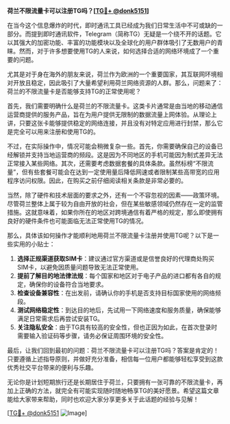 **荷兰不限流量卡可以注册TG吗？[[TG💪+ @donk5151](https://t.me/s/donk5151)]**

在当今这个信息爆炸的时代，即时通讯工具已经成为我们日常生活中不可或缺的一部分。而提到即时通讯软件，Telegram（简称TG）无疑是一个绕不开的话题。它以其强大的加密功能、丰富的功能模块以及全球化的用户群体吸引了无数用户的青睐。然而，对于许多想要使用TG的人来说，如何选择合适的网络环境成了一个重要的问题。

尤其是对于身在海外的朋友来说，荷兰作为欧洲的一个重要国家，其互联网环境相对开放且稳定，因此吸引了大量希望利用荷兰网络资源的人群。那么，问题来了：荷兰的不限流量卡是否能够支持TG的正常使用呢？

首先，我们需要明确什么是荷兰的不限流量卡。这类卡片通常是由当地的移动通信运营商提供的服务产品，旨在为用户提供无限制的数据流量上网体验。从理论上讲，只要这张卡能够提供稳定的网络连接，并且没有对特定应用进行封禁，那么它是完全可以用来注册和使用TG的。

不过，在实际操作中，情况可能会稍微复杂一些。首先，你需要确保自己的设备已经解锁并支持当地运营商的频段。这是因为不同地区的手机可能因为制式差异无法正常接入某些网络。其次，还需要考虑数据套餐的具体条款。虽然标榜“不限流量”，但有些套餐可能会在达到一定使用量后降低网速或者限制某些高带宽的应用程序访问权限。因此，在购买之前仔细阅读相关条款是非常必要的。

当然，除了硬件和技术层面的要求之外，还有一个不容忽视的因素——政策环境。尽管荷兰整体上属于较为自由开放的社会，但在某些敏感领域仍然存在一定的监管措施。这就意味着，如果你所在的地区对跨境通信有着严格的规定，那么即使拥有良好的硬件条件也可能面临无法正常使用TG的情况。

那么，具体该如何操作才能顺利地用荷兰不限流量卡注册并使用TG呢？以下是一些实用的小贴士：

1. **选择正规渠道获取SIM卡**：建议通过官方渠道或是信誉良好的代理商处购买SIM卡，以避免因质量问题导致无法正常使用。
2. **提前了解目的地法律法规**：每个国家和地区对于电子产品的进口都有各自的规定，确保你的设备符合当地要求。
3. **检查设备兼容性**：在出发前，请确认你的手机是否支持目标国家使用的网络频段。
4. **测试网络稳定性**：到达目的地后，先试用一下网络速度和服务质量，确保能够满足日常需求后再尝试安装TG。
5. **关注隐私安全**：由于TG具有较高的安全性，但也正因为如此，在首次登录时需要输入验证码等步骤，请务必保证周围环境的安全性。

最后，让我们回到最初的问题：荷兰不限流量卡可以注册TG吗？答案是肯定的！只要遵循上述指导原则，并做好充分准备，相信每一位用户都能够轻松享受到这款优秀社交平台带来的便利与乐趣。

无论你是计划短期旅行还是长期居住于荷兰，只要拥有一张可靠的不限流量卡，再加上正确的方法，就完全有可能实现随时随地畅享TG的美好愿景。希望这篇文章能给大家带来帮助，同时也欢迎大家分享更多关于此话题的经验与见解！

[[TG💪+ @donk5151](https://t.me/s/donk5151) ![Image](https://i.postimg.cc/rwNCRYN7/Snipaste-2025-04-30-17-27-05.png)]
